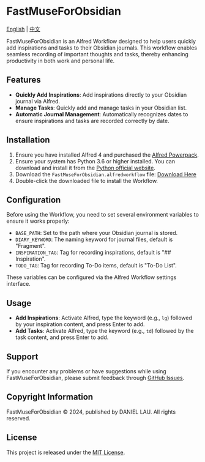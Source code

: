 # FastMuseForObsidian

[English](README_EN.md) | [中文](README.md)

FastMuseForObsidian is an Alfred Workflow designed to help users quickly add inspirations and tasks to their Obsidian journals. This workflow enables seamless recording of important thoughts and tasks, thereby enhancing productivity in both work and personal life.

## Features

- **Quickly Add Inspirations**: Add inspirations directly to your Obsidian journal via Alfred.
- **Manage Tasks**: Quickly add and manage tasks in your Obsidian list.
- **Automatic Journal Management**: Automatically recognizes dates to ensure inspirations and tasks are recorded correctly by date.

## Installation

1. Ensure you have installed Alfred 4 and purchased the [Alfred Powerpack](https://www.alfredapp.com/powerpack/).
2. Ensure your system has Python 3.6 or higher installed. You can download and install it from the [Python official website](https://www.python.org/downloads/).
3. Download the `FastMuseForObsidian.alfredworkflow` file: [Download Here](https://github.com/daniellauyu/FastMuseForObsidian/blob/master/FastMuseForObsidain.alfredworkflow)
4. Double-click the downloaded file to install the Workflow.

## Configuration

Before using the Workflow, you need to set several environment variables to ensure it works properly:

- `BASE_PATH`: Set to the path where your Obsidian journal is stored.
- `DIARY_KEYWORD`: The naming keyword for journal files, default is "Fragment".
- `INSPIRATION_TAG`: Tag for recording inspirations, default is "## Inspiration".
- `TODO_TAG`: Tag for recording To-Do items, default is "To-Do List".

These variables can be configured via the Alfred Workflow settings interface.

## Usage

- **Add Inspirations**: Activate Alfred, type the keyword (e.g., `lg`) followed by your inspiration content, and press Enter to add.
- **Add Tasks**: Activate Alfred, type the keyword (e.g., `td`) followed by the task content, and press Enter to add.

## Support

If you encounter any problems or have suggestions while using FastMuseForObsidian, please submit feedback through [GitHub Issues](https://github.com/daniellauyu/FastMuseForObsidian/issues).

## Copyright Information

FastMuseForObsidian © 2024, published by DANIEL LAU. All rights reserved.

## License

This project is released under the [MIT License](LICENSE).

